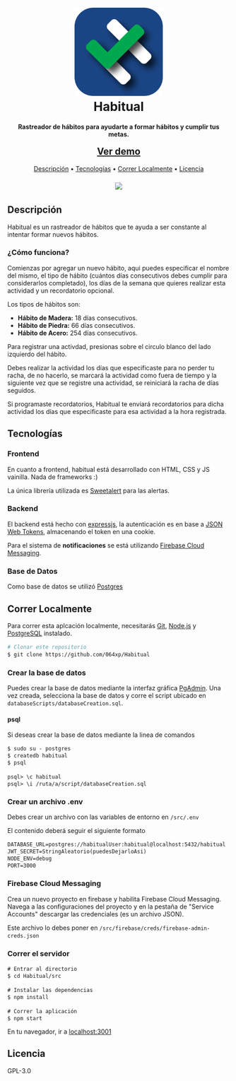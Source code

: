 
<h1 align="center">
  <br>
  <a href="https://github.com/064xp/Habitual"><img src="images/habitual-logo.svg" alt="Habitual" width="200"></a>
  <br>
  Habitual
  <br>
</h1>

<h4 align="center">Rastreador de hábitos para ayudarte a formar hábitos y cumplir tus metas.</h4>

<h2 align="center" style="margin-top: 0;"><a href="https://habitual-tracker.herokuapp.com/">Ver demo</a></h2>
<p align="center">
  <a href="#descripción">Descripción</a> •
  <a href="#tecnologías">Tecnologías</a> •
  <a href="#correr-localmente">Correr Localmente</a> •
  <a href="#licencia">Licencia</a>

</p>

<h3 align="center">
  <img src="images/demo.gif" width: 200px;"/>
</h3>

## Descripción

Habitual es un rastreador de hábitos que te ayuda a ser constante al intentar formar nuevos hábitos.

### ¿Cómo funciona?
Comienzas por agregar un nuevo hábito, aqui puedes especificar el nombre del mismo, el tipo de hábito (cuántos días consecutivos debes cumplir para considerarlos completado), los días de la semana que quieres realizar esta actividad y un recordatorio opcional.

Los tipos de hábitos son:
- **Hábito de Madera:** 18 días consecutivos.
- **Hábito de Piedra:** 66 días consecutivos.
- **Hábito de Acero:** 254 días consecutivos.

Para registrar una activdad, presionas sobre el circulo blanco del lado izquierdo del hábito.

Debes realizar la actividad los días que especificaste para no perder tu racha, de no hacerlo, se marcará la actividad como fuera de tiempo y la siguiente vez que se registre una actividad, se reiniciará la racha de días seguidos.

Si programaste recordatorios, Habitual te enviará recordatorios para dicha actividad los días que especificaste para esa actividad a la hora registrada.

## Tecnologías

### Frontend
En cuanto a frontend, habitual está desarrollado con HTML, CSS y JS vainilla. Nada de frameworks :)

La única librería utilizada es [Sweetalert](https://sweetalert.js.org/) para las alertas.

### Backend
El backend está hecho con [expressjs](http://expressjs.com/), la autenticación es en base a [JSON Web Tokens](https://jwt.io/), almacenando el token en una cookie.

Para el sistema de **notificaciones** se está utilizando [Firebase Cloud Messaging](https://firebase.google.com/docs/cloud-messaging/).

### Base de Datos
Como base de datos se utilizó [Postgres](https://www.postgresql.org/)

## Correr Localmente

Para correr esta aplcación localmente, necesitarás [Git](https://git-scm.com), [Node.js](https://nodejs.org/en/download/) y [PostgreSQL](https://www.postgresql.org/) instalado.

```bash
# Clonar este repositorio
$ git clone https://github.com/064xp/Habitual

```
### Crear la base de datos
Puedes crear la base de datos mediante la interfaz gráfica [PgAdmin](https://www.pgadmin.org/). Una vez creada, selecciona la base de datos y corre el script ubicado en `databaseScripts/databaseCreation.sql`.

#### psql
Si deseas crear la base de datos mediante la linea de comandos
```
$ sudo su - postgres
$ createdb habitual
$ psql

psql> \c habitual
psql> \i /ruta/a/script/databaseCreation.sql
```

### Crear un archivo .env
Debes crear un archivo con las variables de entorno en `/src/.env`

El contenido deberá seguir el siguiente formato

```
DATABASE_URL=postgres://habitualUser:habitual@localhost:5432/habitual
JWT_SECRET=StringAleatorio(puedesDejarloAsi)
NODE_ENV=debug
PORT=3000
```

### Firebase Cloud Messaging
Crea un nuevo proyecto en firebase y habilita Firebase Cloud Messaging.
Navega a las configuraciones del proyecto y en la pestaña de "Service Accounts" descargar las credenciales (es un archivo JSON).

Este archivo lo debes poner en `/src/firebase/creds/firebase-admin-creds.json`

### Correr el servidor
```
# Entrar al directorio
$ cd Habitual/src

# Instalar las dependencias
$ npm install

# Correr la aplicación
$ npm start
```

En tu navegador, ir a [localhost:3001](localhost:3001)

## Licencia

GPL-3.0
